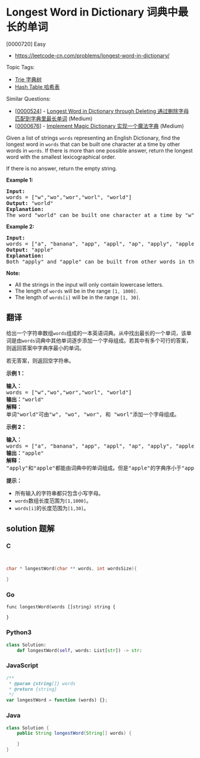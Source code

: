 # Longest Word in Dictionary 词典中最长的单词

[0000720] Easy

- https://leetcode-cn.com/problems/longest-word-in-dictionary/

Topic Tags:

- [Trie 字典树](https://leetcode-cn.com/tag/trie/)
- [Hash Table 哈希表](https://leetcode-cn.com/tag/hash-table/)

Similar Questions:

- [[0000524](https://leetcode-cn.com/problems/longest-word-in-dictionary-through-deleting/)] - [Longest Word in Dictionary through Deleting 通过删除字母匹配到字典里最长单词](./0000524.longest-word-in-dictionary-through-deleting.md) (Medium)
- [[0000676](https://leetcode-cn.com/problems/implement-magic-dictionary/)] - [Implement Magic Dictionary 实现一个魔法字典](./0000676.implement-magic-dictionary.md) (Medium)

Given a list of strings `words` representing an English Dictionary, find the longest word in `words` that can be built one character at a time by other words in `words`. If there is more than one possible answer, return the longest word with the smallest lexicographical order.

If there is no answer, return the empty string.

**Example 1:**

<pre><b>Input:</b> 
words = ["w","wo","wor","worl", "world"]
<b>Output:</b> "world"
<b>Explanation:</b> 
The word "world" can be built one character at a time by "w", "wo", "wor", and "worl".
</pre>

**Example 2:**

<pre><b>Input:</b> 
words = ["a", "banana", "app", "appl", "ap", "apply", "apple"]
<b>Output:</b> "apple"
<b>Explanation:</b> 
Both "apply" and "apple" can be built from other words in the dictionary. However, "apple" is lexicographically smaller than "apply".
</pre>

**Note:**

- All the strings in the input will only contain lowercase letters.
- The length of `words` will be in the range `[1, 1000]`.
- The length of `words[i]` will be in the range `[1, 30]`.

## 翻译

给出一个字符串数组`words`组成的一本英语词典。从中找出最长的一个单词，该单词是由`words`词典中其他单词逐步添加一个字母组成。若其中有多个可行的答案，则返回答案中字典序最小的单词。

若无答案，则返回空字符串。

**示例 1：**

<pre><strong>输入：</strong>
words = ["w","wo","wor","worl", "world"]
<strong>输出：</strong>"world"
<strong>解释：</strong> 
单词"world"可由"w", "wo", "wor", 和 "worl"添加一个字母组成。
</pre>

**示例 2：**

<pre><strong>输入：</strong>
words = ["a", "banana", "app", "appl", "ap", "apply", "apple"]
<strong>输出：</strong>"apple"
<strong>解释：</strong>
"apply"和"apple"都能由词典中的单词组成。但是"apple"的字典序小于"apply"。
</pre>

**提示：**

- 所有输入的字符串都只包含小写字母。
- `words`数组长度范围为`[1,1000]`。
- `words[i]`的长度范围为`[1,30]`。

## solution 题解

### C

```c


char * longestWord(char ** words, int wordsSize){

}


```

### Go

```golang
func longestWord(words []string) string {

}
```

### Python3

```python
class Solution:
    def longestWord(self, words: List[str]) -> str:

```

### JavaScript

```javascript
/**
 * @param {string[]} words
 * @return {string}
 */
var longestWord = function (words) {};
```

### Java

```java
class Solution {
    public String longestWord(String[] words) {

    }
}
```
